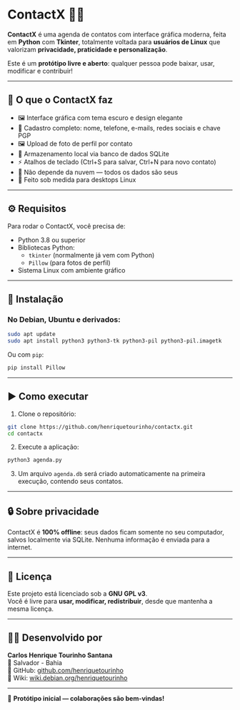 # ContactX 📇🐧

**ContactX** é uma agenda de contatos com interface gráfica moderna, feita em **Python** com **Tkinter**, totalmente voltada para **usuários de Linux** que valorizam **privacidade, praticidade e personalização**.

Este é um **protótipo livre e aberto**: qualquer pessoa pode baixar, usar, modificar e contribuir!

---

## 🧠 O que o ContactX faz

- 🖼️ Interface gráfica com tema escuro e design elegante
- 📇 Cadastro completo: nome, telefone, e-mails, redes sociais e chave PGP
- 🖼️ Upload de foto de perfil por contato
- 💾 Armazenamento local via banco de dados SQLite
- ⚡ Atalhos de teclado (Ctrl+S para salvar, Ctrl+N para novo contato)
- 🔐 Não depende da nuvem — todos os dados são seus
- 🐧 Feito sob medida para desktops Linux

---

## ⚙️ Requisitos

Para rodar o ContactX, você precisa de:

- Python 3.8 ou superior
- Bibliotecas Python:
  - `tkinter` (normalmente já vem com Python)
  - `Pillow` (para fotos de perfil)
- Sistema Linux com ambiente gráfico

---

## 🧪 Instalação

### No Debian, Ubuntu e derivados:

```bash
sudo apt update
sudo apt install python3 python3-tk python3-pil python3-pil.imagetk
```

Ou com `pip`:

```bash
pip install Pillow
```

---

## ▶️ Como executar

1. Clone o repositório:

```bash
git clone https://github.com/henriquetourinho/contactx.git
cd contactx
```

2. Execute a aplicação:

```bash
python3 agenda.py
```

3. Um arquivo `agenda.db` será criado automaticamente na primeira execução, contendo seus contatos.

---

## 🔒 Sobre privacidade

ContactX é **100% offline**: seus dados ficam somente no seu computador, salvos localmente via SQLite. Nenhuma informação é enviada para a internet.

---

## 📝 Licença

Este projeto está licenciado sob a **GNU GPL v3**.  
Você é livre para **usar, modificar, redistribuir**, desde que mantenha a mesma licença.

---

## 🙋‍♂️ Desenvolvido por

**Carlos Henrique Tourinho Santana**  
📍 Salvador - Bahia  
🔗 GitHub: [github.com/henriquetourinho](https://github.com/henriquetourinho)  
🔗 Wiki: [wiki.debian.org/henriquetourinho](https://wiki.debian.org/henriquetourinho)

---

📢 **Protótipo inicial — colaborações são bem-vindas!**
